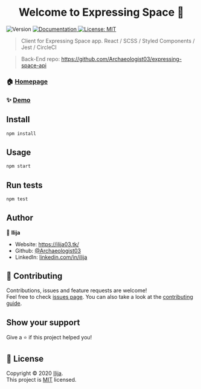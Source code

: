 <h1 align="center">Welcome to Expressing Space 👋</h1>
<p>
  <img alt="Version" src="https://img.shields.io/badge/version-0.1.0-blue.svg?cacheSeconds=2592000" />
  <a href="https://github.com/Archaeologist03/expressing-space-client/blob/master/README.md" target="_blank">
    <img alt="Documentation" src="https://img.shields.io/badge/documentation-yes-brightgreen.svg" />
  </a>
  <a href="https://github.com/Archaeologist03/expressing-space-api/blob/master/CODE_OF_CONDUCT.md" target="_blank">
    <img alt="License: MIT" src="https://img.shields.io/badge/License-MIT-yellow.svg" />
  </a>
</p>

> Client for Expressing Space app. React / SCSS / Styled Components / Jest / CircleCI  

> Back-End repo: https://github.com/Archaeologist03/expressing-space-api  

### 🏠 [Homepage](/)

### ✨ [Demo](/)

## Install

```sh
npm install
```

## Usage

```sh
npm start
```

## Run tests

```sh
npm test
```

## Author

👤 **Ilija**

- Website: https://ilija03.tk/
- Github: [@Archaeologist03](https://github.com/Archaeologist03)
- LinkedIn: [linkedin.com/in/ilija](https://www.linkedin.com/in/ilija-savic-03/)

## 🤝 Contributing

Contributions, issues and feature requests are welcome!<br />Feel free to check [issues page](https://github.com/Archaeologist03/expressing-space-client/issues). You can also take a look at the [contributing guide](https://github.com/Archaeologist03/expressing-space-client/blob/master/README.md).

## Show your support

Give a ⭐️ if this project helped you!

## 📝 License

Copyright © 2020 [Ilija](https://github.com/Archaeologist03).<br />
This project is [MIT](https://github.com/Archaeologist03/expressing-space-api/blob/master/CODE_OF_CONDUCT.md) licensed.

